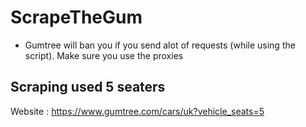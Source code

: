 # ScrapeTheGum
- Gumtree will ban you if you send alot of requests (while using the script). Make sure you use the proxies
## Scraping used 5 seaters
Website : https://www.gumtree.com/cars/uk?vehicle_seats=5

